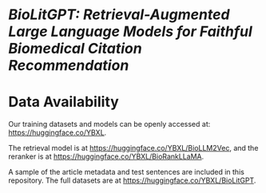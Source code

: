 # *BioLitGPT: Retrieval-Augmented Large Language Models for Faithful Biomedical Citation Recommendation*


# Data Availability
Our training datasets and models can be openly accessed at: https://huggingface.co/YBXL.

The retrieval model is at https://huggingface.co/YBXL/BioLLM2Vec, and the reranker is at https://huggingface.co/YBXL/BioRankLLaMA.

A sample of the article metadata and test sentences are included in this repository. The full datasets are at https://huggingface.co/YBXL/BioLitGPT.
